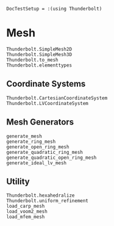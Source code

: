 ```@meta
DocTestSetup = :(using Thunderbolt)
```

# Mesh

```@docs
Thunderbolt.SimpleMesh2D
Thunderbolt.SimpleMesh3D
Thunderbolt.to_mesh
Thunderbolt.elementtypes
```

## Coordinate Systems

```@docs
Thunderbolt.CartesianCoordinateSystem
Thunderbolt.LVCoordinateSystem
```

## Mesh Generators

```@docs
generate_mesh
generate_ring_mesh
generate_open_ring_mesh
generate_quadratic_ring_mesh
generate_quadratic_open_ring_mesh
generate_ideal_lv_mesh
```

## Utility

```@docs
Thunderbolt.hexahedralize
Thunderbolt.uniform_refinement
load_carp_mesh
load_voom2_mesh
load_mfem_mesh
```
